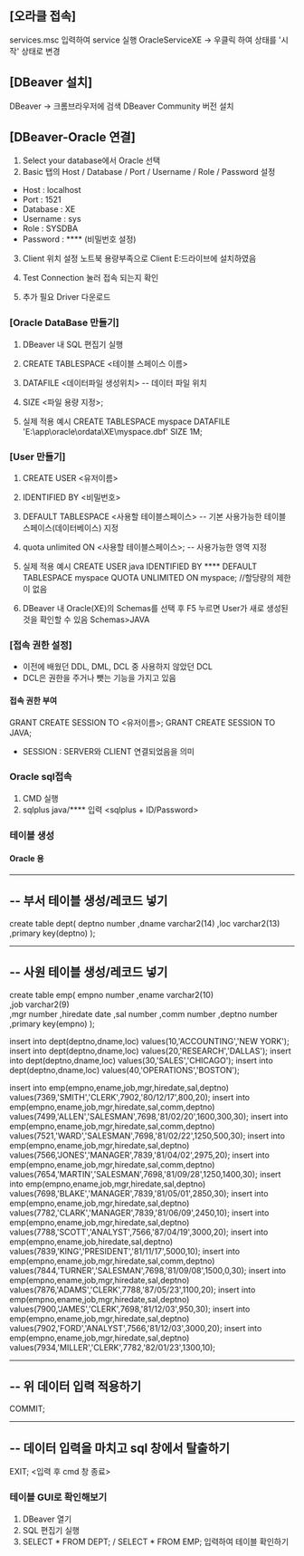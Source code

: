 ## [오라클 접속]
services.msc 입력하여 service 실행
OracleServiceXE → 우클릭 하여 상태를 '시작' 상태로 변경

## [DBeaver 설치]
DBeaver → 크롬브라우저에 검색
DBeaver Community 버전 설치

## [DBeaver-Oracle 연결]
1) Select your database에서 Oracle 선택
2) Basic 탭의 Host / Database / Port / Username / Role / Password 설정
- Host : localhost
- Port : 1521
- Database : XE
- Username : sys
- Role : SYSDBA
- Password : **** (비밀번호 설정)
3) Client 위치 설정
노트북 용량부족으로 Client E:드라이브에 설치하였음

4) Test Connection 눌러 접속 되는지 확인
5) 추가 필요 Driver 다운로드

### [Oracle DataBase 만들기]
1. DBeaver 내 SQL 편집기 실행

2. CREATE TABLESPACE <테이블 스페이스 이름>
3. DATAFILE <데이터파일 생성위치> -- 데이터 파일 위치
4. SIZE <파일 용량 지정>;

5. 실제 적용 예시
CREATE TABLESPACE myspace 
DATAFILE 'E:\app\oracle\ordata\XE\myspace.dbf'
SIZE 1M;


### [User 만들기]
1. CREATE USER <유저이름>
2. IDENTIFIED BY <비밀번호>
3. DEFAULT TABLESPACE <사용할 테이블스페이스> -- 기본 사용가능한 테이블 스페이스(데이터베이스) 지정
4. quota unlimited ON <사용할 테이블스페이스>; -- 사용가능한 영역 지정

5. 실제 적용 예시
CREATE USER java
IDENTIFIED BY ****
DEFAULT TABLESPACE myspace
QUOTA UNLIMITED ON myspace; //할당량의 제한이 없음

6. DBeaver 내 Oracle(XE)의 Schemas를 선택 후 F5 누르면 User가 새로 생성된 것을 확인할 수 있음
Schemas>JAVA

### [접속 권한 설정]
- 이전에 배웠던 DDL, DML, DCL 중 사용하지 않았던 DCL
- DCL은 권한을 주거나 뺏는 기능을 가지고 있음

#### 접속 권한 부여
GRANT CREATE SESSION TO <유저이름>;
GRANT CREATE SESSION TO JAVA;
- SESSION : SERVER와 CLIENT 연결되었음을 의미 

### Oracle sql접속
1. CMD 실행
2. sqlplus java/**** 입력 <sqlplus + ID/Password> <!-- mysql이었다면 mysql -u root -p 입력 후 패스워드 입력창이 나오면 **** 입력 -->

### 테이블 생성

#### Oracle 용 
--------------------------------------------------------------
-- 부서 테이블 생성/레코드 넣기
--------------------------------------------------------------

create table dept(
deptno number 
,dname varchar2(14)
,loc varchar2(13)
,primary key(deptno)
);
 
 
--------------------------------------------------------------
-- 사원 테이블 생성/레코드 넣기
--------------------------------------------------------------
 
create table emp(
empno number 
,ename varchar2(10)     
,job varchar2(9)         
,mgr number
,hiredate date
,sal number
,comm number
,deptno number
,primary key(empno)
);
 
insert into dept(deptno,dname,loc) values(10,'ACCOUNTING','NEW YORK');
insert into dept(deptno,dname,loc) values(20,'RESEARCH','DALLAS');
insert into dept(deptno,dname,loc) values(30,'SALES','CHICAGO');
insert into dept(deptno,dname,loc) values(40,'OPERATIONS','BOSTON');
 
insert into emp(empno,ename,job,mgr,hiredate,sal,deptno) values(7369,'SMITH','CLERK',7902,'80/12/17',800,20);
insert into emp(empno,ename,job,mgr,hiredate,sal,comm,deptno) values(7499,'ALLEN','SALESMAN',7698,'81/02/20',1600,300,30);
insert into emp(empno,ename,job,mgr,hiredate,sal,comm,deptno) values(7521,'WARD','SALESMAN',7698,'81/02/22',1250,500,30);
insert into emp(empno,ename,job,mgr,hiredate,sal,deptno) values(7566,'JONES','MANAGER',7839,'81/04/02',2975,20);
insert into emp(empno,ename,job,mgr,hiredate,sal,comm,deptno) values(7654,'MARTIN','SALESMAN',7698,'81/09/28',1250,1400,30);
insert into emp(empno,ename,job,mgr,hiredate,sal,deptno) values(7698,'BLAKE','MANAGER',7839,'81/05/01',2850,30);
insert into emp(empno,ename,job,mgr,hiredate,sal,deptno) values(7782,'CLARK','MANAGER',7839,'81/06/09',2450,10);
insert into emp(empno,ename,job,mgr,hiredate,sal,deptno) values(7788,'SCOTT','ANALYST',7566,'87/04/19',3000,20);
insert into emp(empno,ename,job,hiredate,sal,deptno) values(7839,'KING','PRESIDENT','81/11/17',5000,10);
insert into emp(empno,ename,job,mgr,hiredate,sal,comm,deptno) values(7844,'TURNER','SALESMAN',7698,'81/09/08',1500,0,30);
insert into emp(empno,ename,job,mgr,hiredate,sal,deptno) values(7876,'ADAMS','CLERK',7788,'87/05/23',1100,20);
insert into emp(empno,ename,job,mgr,hiredate,sal,deptno) values(7900,'JAMES','CLERK',7698,'81/12/03',950,30);
insert into emp(empno,ename,job,mgr,hiredate,sal,deptno) values(7902,'FORD','ANALYST',7566,'81/12/03',3000,20);
insert into emp(empno,ename,job,mgr,hiredate,sal,deptno) values(7934,'MILLER','CLERK',7782,'82/01/23',1300,10); 

--------------------------------------------------------------
-- 위 데이터 입력 적용하기
--------------------------------------------------------------
COMMIT; 

--------------------------------------------------------------
-- 데이터 입력을 마치고 sql 창에서 탈출하기
--------------------------------------------------------------
EXIT; <입력 후 cmd 창 종료>

### 테이블 GUI로 확인해보기
1. DBeaver 열기
2. SQL 편집기 실행
3. SELECT * FROM DEPT; / SELECT * FROM EMP; 입력하여 테이블 확인하기

